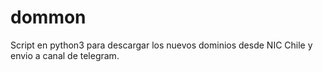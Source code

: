 # dommon
Script en python3 para descargar los nuevos dominios desde NIC Chile y envio a canal de telegram.
